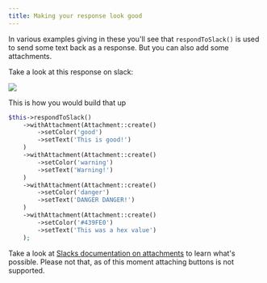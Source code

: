 ```yaml
---
title: Making your response look good
---
```


In various examples giving in these you'll see that `respondToSlack()` is used to send some text back as a response. But you can also add some attachments.

Take a look at this response on slack:

<img src="/images/slack/attachments.png">

This is how you would build that up

```php
$this->respondToSlack()
    ->withAttachment(Attachment::create()
        ->setColor('good')
        ->setText('This is good!')
    )
    ->withAttachment(Attachment::create()
        ->setColor('warning')
        ->setText('Warning!')
    )
    ->withAttachment(Attachment::create()
        ->setColor('danger')
        ->setText('DANGER DANGER!')
    )
    ->withAttachment(Attachment::create()
        ->setColor('#439FE0')
        ->setText('This was a hex value')
    );
```

Take a look at [Slacks documentation on attachments](https://api.slack.com/docs/message-attachments) to learn what's possible. Please not that, as of this moment attaching buttons is not supported.
